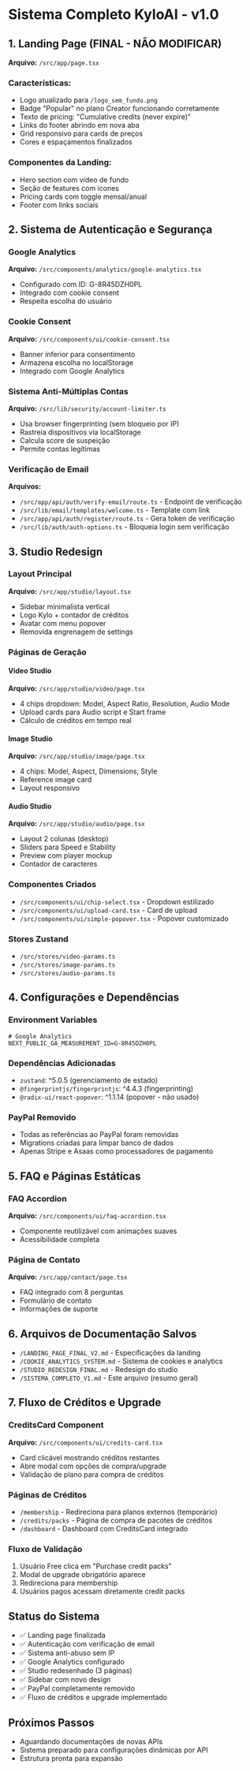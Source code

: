 # Sistema Completo KyloAI - v1.0

## 1. Landing Page (FINAL - NÃO MODIFICAR)
**Arquivo:** `/src/app/page.tsx`

### Características:
- Logo atualizado para `/logo_sem_fundo.png`
- Badge "Popular" no plano Creator funcionando corretamente
- Texto de pricing: "Cumulative credits (never expire)"
- Links do footer abrindo em nova aba
- Grid responsivo para cards de preços
- Cores e espaçamentos finalizados

### Componentes da Landing:
- Hero section com vídeo de fundo
- Seção de features com ícones
- Pricing cards com toggle mensal/anual
- Footer com links sociais

## 2. Sistema de Autenticação e Segurança

### Google Analytics
**Arquivo:** `/src/components/analytics/google-analytics.tsx`
- Configurado com ID: G-8R45DZH0PL
- Integrado com cookie consent
- Respeita escolha do usuário

### Cookie Consent
**Arquivo:** `/src/components/ui/cookie-consent.tsx`
- Banner inferior para consentimento
- Armazena escolha no localStorage
- Integrado com Google Analytics

### Sistema Anti-Múltiplas Contas
**Arquivo:** `/src/lib/security/account-limiter.ts`
- Usa browser fingerprinting (sem bloqueio por IP)
- Rastreia dispositivos via localStorage
- Calcula score de suspeição
- Permite contas legítimas

### Verificação de Email
**Arquivos:**
- `/src/app/api/auth/verify-email/route.ts` - Endpoint de verificação
- `/src/lib/email/templates/welcome.ts` - Template com link
- `/src/app/api/auth/register/route.ts` - Gera token de verificação
- `/src/lib/auth/auth-options.ts` - Bloqueia login sem verificação

## 3. Studio Redesign

### Layout Principal
**Arquivo:** `/src/app/studio/layout.tsx`
- Sidebar minimalista vertical
- Logo Kylo + contador de créditos
- Avatar com menu popover
- Removida engrenagem de settings

### Páginas de Geração

#### Video Studio
**Arquivo:** `/src/app/studio/video/page.tsx`
- 4 chips dropdown: Model, Aspect Ratio, Resolution, Audio Mode
- Upload cards para Audio script e Start frame
- Cálculo de créditos em tempo real

#### Image Studio
**Arquivo:** `/src/app/studio/image/page.tsx`
- 4 chips: Model, Aspect, Dimensions, Style
- Reference image card
- Layout responsivo

#### Audio Studio
**Arquivo:** `/src/app/studio/audio/page.tsx`
- Layout 2 colunas (desktop)
- Sliders para Speed e Stability
- Preview com player mockup
- Contador de caracteres

### Componentes Criados
- `/src/components/ui/chip-select.tsx` - Dropdown estilizado
- `/src/components/ui/upload-card.tsx` - Card de upload
- `/src/components/ui/simple-popover.tsx` - Popover customizado

### Stores Zustand
- `/src/stores/video-params.ts`
- `/src/stores/image-params.ts`
- `/src/stores/audio-params.ts`

## 4. Configurações e Dependências

### Environment Variables
```env
# Google Analytics
NEXT_PUBLIC_GA_MEASUREMENT_ID=G-8R45DZH0PL
```

### Dependências Adicionadas
- `zustand`: ^5.0.5 (gerenciamento de estado)
- `@fingerprintjs/fingerprintjs`: ^4.4.3 (fingerprinting)
- `@radix-ui/react-popover`: ^1.1.14 (popover - não usado)

### PayPal Removido
- Todas as referências ao PayPal foram removidas
- Migrations criadas para limpar banco de dados
- Apenas Stripe e Asaas como processadores de pagamento

## 5. FAQ e Páginas Estáticas

### FAQ Accordion
**Arquivo:** `/src/components/ui/faq-accordion.tsx`
- Componente reutilizável com animações suaves
- Acessibilidade completa

### Página de Contato
**Arquivo:** `/src/app/contact/page.tsx`
- FAQ integrado com 8 perguntas
- Formulário de contato
- Informações de suporte

## 6. Arquivos de Documentação Salvos
- `/LANDING_PAGE_FINAL_V2.md` - Especificações da landing
- `/COOKIE_ANALYTICS_SYSTEM.md` - Sistema de cookies e analytics
- `/STUDIO_REDESIGN_FINAL.md` - Redesign do studio
- `/SISTEMA_COMPLETO_V1.md` - Este arquivo (resumo geral)

## 7. Fluxo de Créditos e Upgrade

### CreditsCard Component
**Arquivo:** `/src/components/ui/credits-card.tsx`
- Card clicável mostrando créditos restantes
- Abre modal com opções de compra/upgrade
- Validação de plano para compra de créditos

### Páginas de Créditos
- `/membership` - Redireciona para planos externos (temporário)
- `/credits/packs` - Página de compra de pacotes de créditos
- `/dashboard` - Dashboard com CreditsCard integrado

### Fluxo de Validação
1. Usuário Free clica em "Purchase credit packs"
2. Modal de upgrade obrigatório aparece
3. Redireciona para membership
4. Usuários pagos acessam diretamente credit packs

## Status do Sistema
- ✅ Landing page finalizada
- ✅ Autenticação com verificação de email
- ✅ Sistema anti-abuso sem IP
- ✅ Google Analytics configurado
- ✅ Studio redesenhado (3 páginas)
- ✅ Sidebar com novo design
- ✅ PayPal completamente removido
- ✅ Fluxo de créditos e upgrade implementado

## Próximos Passos
- Aguardando documentações de novas APIs
- Sistema preparado para configurações dinâmicas por API
- Estrutura pronta para expansão